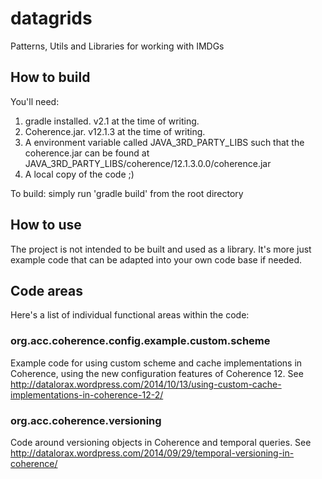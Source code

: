 # datagrids
Patterns, Utils and Libraries for working with IMDGs

## How to build
You'll need:
1. gradle installed. v2.1 at the time of writing.
2. Coherence.jar. v12.1.3 at the time of writing.
3. A environment variable called JAVA_3RD_PARTY_LIBS such that the coherence.jar can be found at JAVA_3RD_PARTY_LIBS/coherence/12.1.3.0.0/coherence.jar
4. A local copy of the code ;)

To build:
simply run 'gradle build' from the root directory

## How to use
The project is not intended to be built and used as a library. It's more just example code that can be adapted into your own code base if needed.
 
## Code areas
Here's a list of individual functional areas within the code:

### org.acc.coherence.config.example.custom.scheme
Example code for using custom scheme and cache implementations in Coherence, using the new configuration features of Coherence 12. See http://datalorax.wordpress.com/2014/10/13/using-custom-cache-implementations-in-coherence-12-2/

### org.acc.coherence.versioning
Code around versioning objects in Coherence and temporal queries. See http://datalorax.wordpress.com/2014/09/29/temporal-versioning-in-coherence/
 




